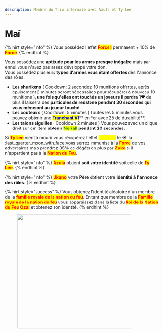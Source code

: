 ```yaml
---
description: Membre du Trio infernale avec Azula et Ty Lee
---
```


# Maï

{% hint style="info" %}
Vous possédez l'effet <mark style="color:red;">**Force I**</mark> permanent + 10% de <mark style="color:red;">**Force**</mark>.
{% endhint %}

Vous possédez une **aptitude pour les armes presque inégalée** mais par ennui vous n'avez pas assez développé votre don.\
Vous possédez plusieurs **types d'armes vous étant offertes** dès l'annonce des rôles.

* **Les shurikens** ( Cooldown: 2 secondes: 10 munitions offertes, après épuisement 2 minutes seront nécessaires pour récupérer à nouveau 10 munitions ), **une fois qu'elles ont touchés un joueurs il perdra 1**:heart: de plus il laissera des **particules de redstone pendant 30 secondes qui vous mèneront au joueur touché**.
* **Les couteaux** ( Cooldown: 5 minutes ) Toutes les 5 minutes vous pouvez obtenir une <mark style="color:blue;">**Tranchant VI**</mark>** en Fer avec 25 de durabilité**. &#x20;
* **Les talons aiguilles** ( Cooldown 2 minutes ) Vous pouvez avec un clique droit sur cet item **obtenir **<mark style="color:green;">**No Fall**</mark>** pendant 20 secondes**.

Si <mark style="color:red;">**Ty Lee**</mark> vient à mourir vous récupérez l'effet <mark style="color:yellow;">Vitesse I</mark> le :sunny:, la :last\_quarter\_moon\_with\_face:vous serrez immunisé à la <mark style="color:red;">**Forc**</mark><mark style="color:red;">e</mark> de vos adversaires mais prendrez 35% de dégâts en plus par <mark style="color:red;">**Zuko**</mark> si il n'appartient pas à la <mark style="color:red;">**Nation du Feu**</mark>.

{% hint style="info" %}
<mark style="color:red;">**Azula**</mark> obtient **soit votre identité** soit celle de <mark style="color:red;">**Ty Lee**</mark>.
{% endhint %}

{% hint style="info" %}
<mark style="color:red;">**Ukano**</mark> votre **Père** obtient votre **identité à l'annonce des rôles**.
{% endhint %}

{% hint style="success" %}
Vous obtenez l'identité aléatoire d'un membre de la <mark style="color:red;">**famille royale de la nation du feu**</mark>. En tant que membre de la <mark style="color:red;">**Famille royale de la nation du feu**</mark> vous apparaissez dans la liste du <mark style="color:red;">**Roi de la**</mark> <mark style="color:red;">**Nation du Feu**</mark> <mark style="color:red;">**Ozai**</mark> et obtenez son identité.
{% endhint %}

<figure><img src="https://66.media.tumblr.com/0d7084dbfe16eec3dae424ad2b817839/tumblr_inline_o0kcg2nBYn1slrvm0_1280.jpg" alt="" width="375"><figcaption></figcaption></figure>
